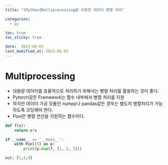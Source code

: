 ```yaml
---
title: "[Python]Multiprocessing을 이용한 데이터 병렬 처리"

categories:
  - py

toc: true
toc_sticky: true

date:  2023-05-03
last_modified_at: 2023-05-03
---
```


# Multiprocessing

- 대용량 데이터를 효율적으로 처리하기 위해서는 병렬 처리를 활용하는 것이 좋다.
- Pytorch같은 Framework는 함수 내부에서 병렬 처리를 지원
- 하지만 데이터 가공 모듈인 numpy나 pandas같은 경우는 별도의 병렬처리가 가능하도록 코딩해야 한다.
- Pool은 병렬 연산을 지원하는 함수이다.

```python
def f(x):
    return x*x

if __name__ == '__main__':
    with Pool(5) as p:
        print(p.map(f, [1, 2, 3]))

out: [1,4,9]
```
